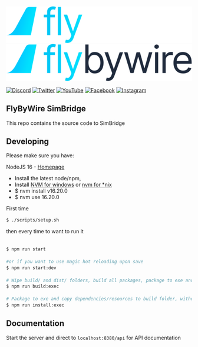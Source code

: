 ![FlyByWire Simulations](https://raw.githubusercontent.com/flybywiresim/branding/1391fc003d8b5d439d01ad86e2778ae0bfc8b682/tails-with-text/FBW-Color-Light.svg#gh-dark-mode-only)
![FlyByWire Simulations](https://github.com/flybywiresim/branding/blob/master/tails-with-text/FBW-Color-Dark.svg#gh-light-mode-only)

[![Discord](https://img.shields.io/discord/738864299392630914.svg?label=&logo=discord&logoColor=ffffff&color=7389D8&labelColor=6A7EC2)](https://discord.gg/UjzuHMU)
[![Twitter](https://img.shields.io/badge/-@FlyByWireSim-e84393?label=&logo=twitter&logoColor=ffffff&color=6399AE&labelColor=00C2CB)](https://twitter.com/FlybywireSim)
[![YouTube](https://img.shields.io/badge/-FlyByWireSimulations-e84393?label=&logo=youtube&logoColor=ffffff&color=6399AE&labelColor=00C2CB)](https://www.youtube.com/c/FlyByWire-Simulations)
[![Facebook](https://img.shields.io/badge/-FlyByWireSimulations-e84393?label=&logo=facebook&logoColor=ffffff&color=6399AE&labelColor=00C2CB)](https://www.facebook.com/FlyByWireSimulations/)
[![Instagram](https://img.shields.io/badge/-@FlyByWireSim-e84393?label=&logo=instagram&logoColor=ffffff&color=6399AE&labelColor=00C2CB)](https://instagram.com/flybywiresim)

## FlyByWire SimBridge

This repo contains the source code to SimBridge

## Developing

Please make sure you have:

NodeJS 16 - [Homepage](https://nodejs.org/en/)
 - Install the latest node/npm,
 - Install [NVM for windows](https://github.com/coreybutler/nvm-windows) or [nvm for *nix](https://github.com/nvm-sh/nvm)
 - $ nvm install v16.20.0
 - $ nvm use 16.20.0


First time
```bash
$ ./scripts/setup.sh
```

then every time to want to run it
```bash

$ npm run start

#or if you want to use magic hot reloading upon save
$ npm run start:dev

# Wipe build/ and dist/ folders, build all packages, package to exe and copy dependencies/resources to build folder
$ npm run build:exec

# Package to exe and copy dependencies/resources to build folder, without rebuilding
$ npm run install:exec

```

## Documentation
Start the server and direct to `localhost:8380/api` for API documentation
